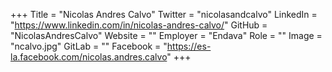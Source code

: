 +++
Title = "Nicolas Andres Calvo"
Twitter = "nicolasandcalvo"
LinkedIn = "https://www.linkedin.com/in/nicolas-andres-calvo/"
GitHub = "NicolasAndresCalvo"
Website = ""
Employer = "Endava"
Role = ""
Image = "ncalvo.jpg"
GitLab = ""
Facebook = "https://es-la.facebook.com/nicolas.andres.calvo"
+++
